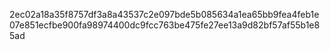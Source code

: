2ec02a18a35f8757df3a8a43537c2e097bde5b085634a1ea65bb9fea4feb1e07e851ecfbe900fa98974400dc9fcc763be475fe27ee13a9d82bf57af55b1e85ad
